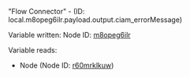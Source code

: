 "Flow Connector" - (ID: local.m8opeg6ilr.payload.output.ciam_errorMessage)

Variable written:
Node ID: [m8opeg6ilr](../nodes/m8opeg6ilr.md)

Variable reads:
* Node (Node ID: [r60mrklkuw](../nodes/r60mrklkuw.md))
